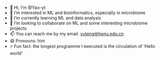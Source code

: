 - 👋 Hi, I’m @Yao-yt
- 👀 I’m interested in ML and bioinformatics, especially in microbiome
- 🌱 I’m currently learning ML and data analysis
- 💞️ I’m looking to collaborate on ML and some interesting microbiome projects.
- 📫 You can reach me by my email: yuteng@henu.edu.cn
- 😄 Pronouns: him
- ⚡ Fun fact: the longest programme I executed is the circulation of 'Hello world'

<!---
Yao-yt/Yao-yt is a ✨ special ✨ repository because its `README.md` (this file) appears on your GitHub profile.
You can click the Preview link to take a look at your changes.
--->
